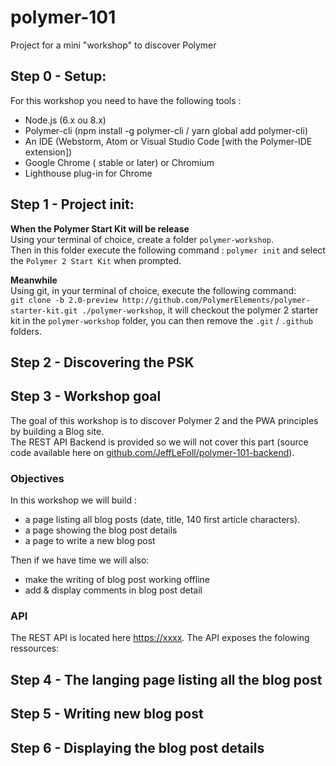 # polymer-101
Project for a mini "workshop" to discover Polymer  

## Step 0 - Setup:  
For this workshop you need to have the following tools :
- Node.js (6.x ou 8.x)
- Polymer-cli (npm install -g polymer-cli / yarn global add polymer-cli)
- An IDE (Webstorm, Atom or Visual Studio Code [with the Polymer-IDE extension])
- Google Chrome ( stable or later) or Chromium
- Lighthouse plug-in for Chrome

## Step 1 - Project init: 
**When the Polymer Start Kit will be release**  
Using your terminal of choice, create a folder `polymer-workshop`.  
Then in this folder execute the following command : `polymer init` and select the `Polymer 2 Start Kit` when prompted.

**Meanwhile**  
Using git, in your terminal of choice, execute the following command:  
`git clone -b 2.0-preview http://github.com/PolymerElements/polymer-starter-kit.git ./polymer-workshop`, it will checkout the polymer 2 starter kit in the `polymer-workshop` folder, you can then remove the `.git` / `.github` folders.

## Step 2 - Discovering the PSK

## Step 3 - Workshop goal
The goal of this workshop is to discover Polymer 2 and the PWA principles by building a Blog site.  
The REST API Backend is provided so we will not cover this part (source code available here on [github.com/JeffLeFoll/polymer-101-backend](https://github.com/JeffLeFoll/polymer-101-backend)).

### Objectives
In this workshop we will build :
- a page listing all blog posts (date, title, 140 first article characters).
- a page showing the blog post details
- a page to write a new blog post  

Then if we have time we will also: 
- make the writing of blog post working offline
- add & display comments in blog post detail

### API
The REST API is located here [https://xxxx](https://xxxx).
The API exposes the folowing ressources:  

## Step 4 - The langing page listing all the blog post
## Step 5 - Writing new blog post
## Step 6 - Displaying the blog post details
